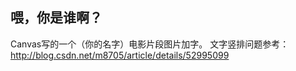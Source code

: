 ## 喂，你是谁啊？

Canvas写的一个（你的名字）电影片段图片加字。
文字竖排问题参考：http://blog.csdn.net/m8705/article/details/52995099

